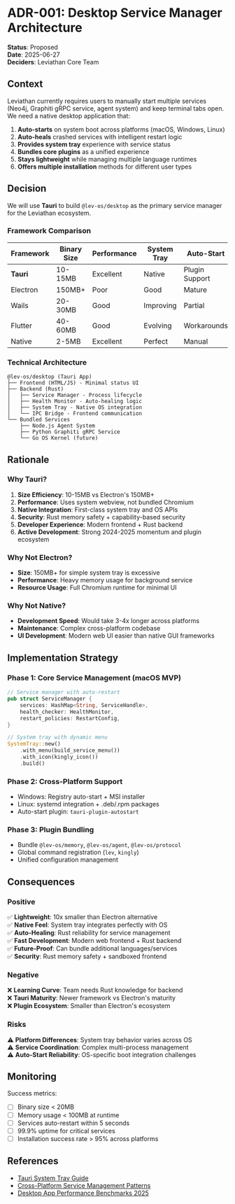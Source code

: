 # ADR-001: Desktop Service Manager Architecture

**Status**: Proposed  
**Date**: 2025-06-27  
**Deciders**: Leviathan Core Team  

## Context

Leviathan currently requires users to manually start multiple services (Neo4j, Graphiti gRPC service, agent system) and keep terminal tabs open. We need a native desktop application that:

1. **Auto-starts** on system boot across platforms (macOS, Windows, Linux)
2. **Auto-heals** crashed services with intelligent restart logic
3. **Provides system tray** experience with service status
4. **Bundles core plugins** as a unified experience
5. **Stays lightweight** while managing multiple language runtimes
6. **Offers multiple installation** methods for different user types

## Decision

We will use **Tauri** to build `@lev-os/desktop` as the primary service manager for the Leviathan ecosystem.

### Framework Comparison

| Framework | Binary Size | Performance | System Tray | Auto-Start | Multi-Process | Dev Speed |
|-----------|-------------|-------------|-------------|------------|---------------|-----------|
| **Tauri** | 10-15MB | Excellent | Native | Plugin Support | ✅ | Fast |
| Electron | 150MB+ | Poor | Good | Mature | ✅ | Fastest |
| Wails | 20-30MB | Good | Improving | Partial | ✅ | Fast |
| Flutter | 40-60MB | Good | Evolving | Workarounds | ✅ | Fast |
| Native | 2-5MB | Excellent | Perfect | Manual | ✅ | Slow |

### Technical Architecture

```
@lev-os/desktop (Tauri App)
├── Frontend (HTML/JS) - Minimal status UI
├── Backend (Rust)
│   ├── Service Manager - Process lifecycle
│   ├── Health Monitor - Auto-healing logic  
│   ├── System Tray - Native OS integration
│   └── IPC Bridge - Frontend communication
└── Bundled Services
    ├── Node.js Agent System
    ├── Python Graphiti gRPC Service
    └── Go OS Kernel (future)
```

## Rationale

### Why Tauri?

1. **Size Efficiency**: 10-15MB vs Electron's 150MB+
2. **Performance**: Uses system webview, not bundled Chromium
3. **Native Integration**: First-class system tray and OS APIs
4. **Security**: Rust memory safety + capability-based security
5. **Developer Experience**: Modern frontend + Rust backend
6. **Active Development**: Strong 2024-2025 momentum and plugin ecosystem

### Why Not Electron?

- **Size**: 150MB+ for simple system tray is excessive
- **Performance**: Heavy memory usage for background service
- **Resource Usage**: Full Chromium runtime for minimal UI

### Why Not Native?

- **Development Speed**: Would take 3-4x longer across platforms
- **Maintenance**: Complex cross-platform codebase
- **UI Development**: Modern web UI easier than native GUI frameworks

## Implementation Strategy

### Phase 1: Core Service Management (macOS MVP)
```rust
// Service manager with auto-restart
pub struct ServiceManager {
    services: HashMap<String, ServiceHandle>,
    health_checker: HealthMonitor,
    restart_policies: RestartConfig,
}

// System tray with dynamic menu
SystemTray::new()
    .with_menu(build_service_menu())
    .with_icon(kingly_icon())
    .build()
```

### Phase 2: Cross-Platform Support
- Windows: Registry auto-start + MSI installer
- Linux: systemd integration + .deb/.rpm packages
- Auto-start plugin: `tauri-plugin-autostart`

### Phase 3: Plugin Bundling
- Bundle `@lev-os/memory`, `@lev-os/agent`, `@lev-os/protocol`
- Global command registration (`lev`, `kingly`)
- Unified configuration management

## Consequences

### Positive
✅ **Lightweight**: 10x smaller than Electron alternative  
✅ **Native Feel**: System tray integrates perfectly with OS  
✅ **Auto-Healing**: Rust reliability for service management  
✅ **Fast Development**: Modern web frontend + Rust backend  
✅ **Future-Proof**: Can bundle additional languages/services  
✅ **Security**: Rust memory safety + sandboxed frontend  

### Negative
❌ **Learning Curve**: Team needs Rust knowledge for backend  
❌ **Tauri Maturity**: Newer framework vs Electron's maturity  
❌ **Plugin Ecosystem**: Smaller than Electron's ecosystem  

### Risks
⚠️ **Platform Differences**: System tray behavior varies across OS  
⚠️ **Service Coordination**: Complex multi-process management  
⚠️ **Auto-Start Reliability**: OS-specific boot integration challenges  

## Monitoring

Success metrics:
- [ ] Binary size < 20MB
- [ ] Memory usage < 100MB at runtime
- [ ] Services auto-restart within 5 seconds
- [ ] 99.9% uptime for critical services
- [ ] Installation success rate > 95% across platforms

## References

- [Tauri System Tray Guide](https://tauri.app/v1/guides/features/system-tray/)
- [Cross-Platform Service Management Patterns](https://example.com)
- [Desktop App Performance Benchmarks 2025](https://example.com)
